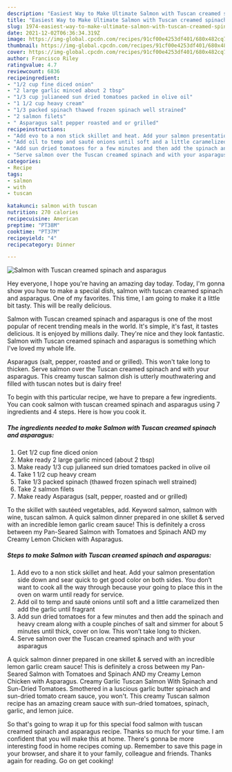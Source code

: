 ```yaml
---
description: "Easiest Way to Make Ultimate Salmon with Tuscan creamed spinach and asparagus"
title: "Easiest Way to Make Ultimate Salmon with Tuscan creamed spinach and asparagus"
slug: 1974-easiest-way-to-make-ultimate-salmon-with-tuscan-creamed-spinach-and-asparagus
date: 2021-12-02T06:36:34.319Z
image: https://img-global.cpcdn.com/recipes/91cf00e4253df401/680x482cq70/salmon-with-tuscan-creamed-spinach-and-asparagus-recipe-main-photo.jpg
thumbnail: https://img-global.cpcdn.com/recipes/91cf00e4253df401/680x482cq70/salmon-with-tuscan-creamed-spinach-and-asparagus-recipe-main-photo.jpg
cover: https://img-global.cpcdn.com/recipes/91cf00e4253df401/680x482cq70/salmon-with-tuscan-creamed-spinach-and-asparagus-recipe-main-photo.jpg
author: Francisco Riley
ratingvalue: 4.7
reviewcount: 6836
recipeingredient:
- "1/2 cup fine diced onion"
- "2 large garlic minced about 2 tbsp"
- "1/3 cup julianeed sun dried tomatoes packed in olive oil"
- "1 1/2 cup heavy cream"
- "1/3 packed spinach thawed frozen spinach well strained"
- "2 salmon filets"
- " Asparagus salt pepper roasted and or grilled"
recipeinstructions:
- "Add evo to a non stick skillet and heat. Add your salmon presentation side down and sear quick to get good color on both sides. You don’t want to cook all the way through because your going to place this in the oven on warm until ready for service."
- "Add oil to temp and sauté onions until soft and a little caramelized then add the garlic until fragrant"
- "Add sun dried tomatoes for a few minutes and then add the spinach and heavy cream along with a couple pinches of salt and simmer for about 5 minutes until thick, cover on low. This won’t take long to thicken."
- "Serve salmon over the Tuscan creamed spinach and with your asparagus"
categories:
- Recipe
tags:
- salmon
- with
- tuscan

katakunci: salmon with tuscan 
nutrition: 270 calories
recipecuisine: American
preptime: "PT38M"
cooktime: "PT37M"
recipeyield: "4"
recipecategory: Dinner

---
```



![Salmon with Tuscan creamed spinach and asparagus](https://img-global.cpcdn.com/recipes/91cf00e4253df401/680x482cq70/salmon-with-tuscan-creamed-spinach-and-asparagus-recipe-main-photo.jpg)

Hey everyone, I hope you're having an amazing day today. Today, I'm gonna show you how to make a special dish, salmon with tuscan creamed spinach and asparagus. One of my favorites. This time, I am going to make it a little bit tasty. This will be really delicious.

Salmon with Tuscan creamed spinach and asparagus is one of the most popular of recent trending meals in the world. It's simple, it's fast, it tastes delicious. It is enjoyed by millions daily. They're nice and they look fantastic. Salmon with Tuscan creamed spinach and asparagus is something which I've loved my whole life.

Asparagus (salt, pepper, roasted and or grilled). This won't take long to thicken. Serve salmon over the Tuscan creamed spinach and with your asparagus. This creamy tuscan salmon dish is utterly mouthwatering and filled with tuscan notes but is dairy free!


To begin with this particular recipe, we have to prepare a few ingredients. You can cook salmon with tuscan creamed spinach and asparagus using 7 ingredients and 4 steps. Here is how you cook it.

<!--inarticleads1-->

##### The ingredients needed to make Salmon with Tuscan creamed spinach and asparagus:

1. Get 1/2 cup fine diced onion
1. Make ready 2 large garlic minced (about 2 tbsp)
1. Make ready 1/3 cup julianeed sun dried tomatoes packed in olive oil
1. Take 1 1/2 cup heavy cream
1. Take 1/3 packed spinach (thawed frozen spinach well strained)
1. Take 2 salmon filets
1. Make ready  Asparagus (salt, pepper, roasted and or grilled)


To the skillet with sautéed vegetables, add. Keyword salmon, salmon with wine, tuscan salmon. A quick salmon dinner prepared in one skillet & served with an incredible lemon garlic cream sauce! This is definitely a cross between my Pan-Seared Salmon with Tomatoes and Spinach AND my Creamy Lemon Chicken with Asparagus. 

<!--inarticleads2-->

##### Steps to make Salmon with Tuscan creamed spinach and asparagus:

1. Add evo to a non stick skillet and heat. Add your salmon presentation side down and sear quick to get good color on both sides. You don’t want to cook all the way through because your going to place this in the oven on warm until ready for service.
1. Add oil to temp and sauté onions until soft and a little caramelized then add the garlic until fragrant
1. Add sun dried tomatoes for a few minutes and then add the spinach and heavy cream along with a couple pinches of salt and simmer for about 5 minutes until thick, cover on low. This won’t take long to thicken.
1. Serve salmon over the Tuscan creamed spinach and with your asparagus


A quick salmon dinner prepared in one skillet & served with an incredible lemon garlic cream sauce! This is definitely a cross between my Pan-Seared Salmon with Tomatoes and Spinach AND my Creamy Lemon Chicken with Asparagus. Creamy Garlic Tuscan Salmon With Spinach and Sun-Dried Tomatoes. Smothered in a luscious garlic butter spinach and sun-dried tomato cream sauce, you won't. This creamy Tuscan salmon recipe has an amazing cream sauce with sun-dried tomatoes, spinach, garlic, and lemon juice. 

So that's going to wrap it up for this special food salmon with tuscan creamed spinach and asparagus recipe. Thanks so much for your time. I am confident that you will make this at home. There's gonna be more interesting food in home recipes coming up. Remember to save this page in your browser, and share it to your family, colleague and friends. Thanks again for reading. Go on get cooking!
